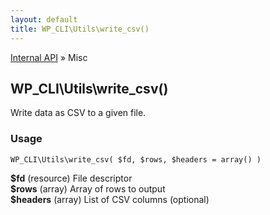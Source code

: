 ```yaml
---
layout: default
title: WP_CLI\Utils\write_csv()
---
```


<a href="/docs/internal-api/">Internal API</a> &raquo; Misc

## WP_CLI\Utils\write_csv()

Write data as CSV to a given file.

### Usage

    WP_CLI\Utils\write_csv( $fd, $rows, $headers = array() )

<div>
<strong>$fd</strong> (resource) File descriptor<br />
<strong>$rows</strong> (array) Array of rows to output<br />
<strong>$headers</strong> (array) List of CSV columns (optional)<br />
</div>

